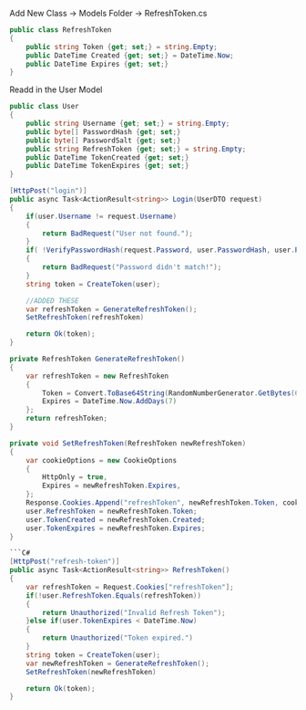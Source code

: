 
Add New Class -> Models Folder -> RefreshToken.cs

```C#
public class RefreshToken
{
	public string Token {get; set;} = string.Empty;
	public DateTime Created {get; set;} = DateTime.Now;
	public DateTime Expires {get; set;}
}
```


Readd in the User Model

```C#
public class User
{
	public string Username {get; set;} = string.Empty;
	public byte[] PasswordHash {get; set;}
	public byte[] PasswordSalt {get; set;}
	public string RefreshToken {get; set;} = string.Empty;
	public DateTime TokenCreated {get; set;}
	public DateTime TokenExpires {get; set;}
}
```

```C#
[HttpPost("login")]
public async Task<ActionResult<string>> Login(UserDTO request)
{
	if(user.Username != request.Username)
	{
		return BadRequest("User not found.");
	}
	if( !VerifyPasswordHash(request.Password, user.PasswordHash, user.PasswordSalt) )
	{
		return BadRequest("Password didn't match!");
	}
	string token = CreateToken(user);

	//ADDED THESE
	var refreshToken = GenerateRefreshToken();
	SetRefreshToken(refreshToken)

	return Ok(token);
}

```

```C#
private RefreshToken GenerateRefreshToken()
{
	var refreshToken = new RefreshToken
	{
		Token = Convert.ToBase64String(RandomNumberGenerator.GetBytes(64)),
		Expires = DateTime.Now.AddDays(7)
	};
	return refreshToken;
}

private void SetRefreshToken(RefreshToken newRefreshToken)
{
	var cookieOptions = new CookieOptions
	{
		HttpOnly = true,
		Expires = newRefreshToken.Expires,
	};
	Response.Cookies.Append("refreshToken", newRefreshToken.Token, cookieOptions);
	user.RefreshToken = newRefreshToken.Token;
	user.TokenCreated = newRefreshToken.Created;
	user.TokenExpires = newRefreshToken.Expires;
}

```C#
[HttpPost("refresh-token")]
public async Task<ActionResult<string>> RefreshToken()
{
	var refreshToken = Request.Cookies["refreshToken"];
	if(!user.RefreshToken.Equals(refreshToken))
	{
		return Unauthorized("Invalid Refresh Token");
	}else if(user.TokenExpires < DateTime.Now)
	{
		return Unauthorized("Token expired.")
	}
	string token = CreateToken(user);
	var newRefreshToken = GenerateRefreshToken();
	SetRefreshToken(newRefreshToken)

	return Ok(token);
}
```